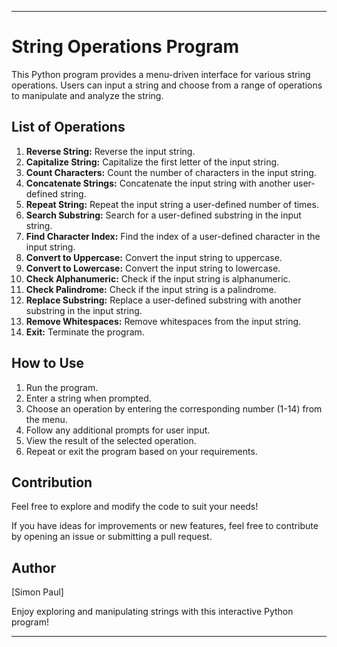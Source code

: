---

# String Operations Program

This Python program provides a menu-driven interface for various string operations. Users can input a string and choose from a range of operations to manipulate and analyze the string.

## List of Operations

1. **Reverse String:** Reverse the input string.
2. **Capitalize String:** Capitalize the first letter of the input string.
3. **Count Characters:** Count the number of characters in the input string.
4. **Concatenate Strings:** Concatenate the input string with another user-defined string.
5. **Repeat String:** Repeat the input string a user-defined number of times.
6. **Search Substring:** Search for a user-defined substring in the input string.
7. **Find Character Index:** Find the index of a user-defined character in the input string.
8. **Convert to Uppercase:** Convert the input string to uppercase.
9. **Convert to Lowercase:** Convert the input string to lowercase.
10. **Check Alphanumeric:** Check if the input string is alphanumeric.
11. **Check Palindrome:** Check if the input string is a palindrome.
12. **Replace Substring:** Replace a user-defined substring with another substring in the input string.
13. **Remove Whitespaces:** Remove whitespaces from the input string.
14. **Exit:** Terminate the program.

## How to Use

1. Run the program.
2. Enter a string when prompted.
3. Choose an operation by entering the corresponding number (1-14) from the menu.
4. Follow any additional prompts for user input.
5. View the result of the selected operation.
6. Repeat or exit the program based on your requirements.

## Contribution
Feel free to explore and modify the code to suit your needs!

If you have ideas for improvements or new features, feel free to contribute by opening an issue or submitting a pull request.

## Author

[Simon Paul]

Enjoy exploring and manipulating strings with this interactive Python program!

---